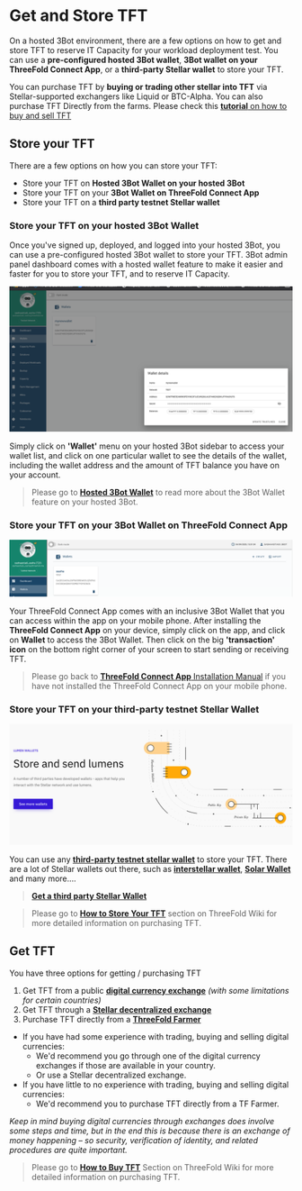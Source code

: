 # Get and Store TFT 

On a hosted 3Bot environment, there are a few options on how to get and store TFT to reserve IT Capacity for your workload deployment test. You can use a __pre-configured hosted 3Bot wallet__, __3Bot wallet on your ThreeFold Connect App__, or a __third-party Stellar wallet__ to store your TFT. 

You can purchase TFT by __buying or trading other stellar into TFT__ via Stellar-supported exchangers like Liquid or BTC-Alpha. You can also purchase TFT Directly from the farms. Please check this [__tutorial__ on how to buy and sell TFT](threefold:how_to_buy_and_sell)


## Store your TFT

There are a few options on how you can store your TFT:
- Store your TFT on __Hosted 3Bot Wallet on your hosted 3Bot__
- Store your TFT on your __3Bot Wallet on ThreeFold Connect App__
- Store your TFT on a __third party testnet Stellar wallet__

### Store your TFT on your hosted 3Bot Wallet

Once you've signed up, deployed, and logged into your hosted 3Bot, you can use a pre-configured hosted 3Bot wallet to store your TFT. 3Bot admin panel dashboard comes with a hosted wallet feature to make it easier and faster for you to store your TFT, and to reserve IT Capacity. 

![](img/testnet_tft3.png)

Simply click on __'Wallet'__ menu on your hosted 3Bot sidebar to access your wallet list, and click on one particular wallet to see the details of the wallet, including the wallet address and the amount of TFT balance you have on your account.

> Please go to [__Hosted 3Bot Wallet__](3bot_sdk_wallet) to read more about the 3Bot Wallet feature on your hosted 3Bot.

### Store your TFT on your __3Bot Wallet on ThreeFold Connect App__

![](img/3bot_wallet.png) 

Your ThreeFold Connect App comes with an inclusive 3Bot Wallet that you can access within the app on your mobile phone. After installing the __ThreeFold Connect App__ on your device, simply click on the app, and click on __Wallet__ to access the 3Bot Wallet. Then click on the big __'transaction' icon__ on the bottom right corner of your screen to start sending or receiving TFT.

> Please go back to [__ThreeFold Connect App__ Installation Manual](threefold:threefold_connect) if you have not installed the ThreeFold Connect App on your mobile phone.

### Store your TFT on your third-party testnet Stellar Wallet

![](img/stellar_wallets.png)

You can use any [__third-party testnet stellar wallet__](https://www.stellar.org/lumens/wallets) to store your TFT. There are a lot of Stellar wallets out there, such as [__interstellar wallet__](https://interstellar.exchange/#download), [__Solar Wallet__](https://solarwallet.io/#download) and many more.... 

> [__Get a third party Stellar Wallet__](https://www.stellar.org/lumens/wallets)

> Please go to [__How to Store Your TFT__](threefold:threefold_wallets) section on ThreeFold Wiki for more detailed information on purchasing TFT.

## Get TFT

You have three options for getting / purchasing TFT

1. Get TFT from a public [__digital currency exchange__](threefold:how_to_buy_and_sell) *(with some limitations for certain countries)*
2. Get TFT through a [__Stellar decentralized exchange__](threefold:how_to_buy_and_sell)
3. Purchase TFT directly from a [__ThreeFold Farmer__](threefold:how_to_buy_and_sell)

- If you have had some experience with trading, buying and selling digital currencies:
    - We'd recommend you go through one of the digital currency exchanges if those are available in your country. 
    - Or use a Stellar decentralized exchange.
- If you  have little to no experience with trading, buying and selling digital currencies:
    - We'd recommend you to purchase TFT directly from a TF Farmer.

_Keep in mind buying digital currencies through exchanges does involve some steps and time, but in the end this is because there is an exchange of money happening – so security, verification of identity, and related procedures are quite important._

> Please go to [__How to Buy TFT__](threefold:how_to_buy_and_sell) Section on ThreeFold Wiki for more detailed information on purchasing TFT.